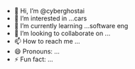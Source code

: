 - 👋 Hi, I’m @cyberghostai
- 👀 I’m interested in ...cars
- 🌱 I’m currently learning ...software eng
- 💞️ I’m looking to collaborate on ...
- 📫 How to reach me ...
- 😄 Pronouns: ...
- ⚡ Fun fact: ...

<!---
cyberghostai/cyberghostai is a ✨ special ✨ repository because its `README.md` (this file) appears on your GitHub profile.
You can click the Preview link to take a look at your changes.
--->
